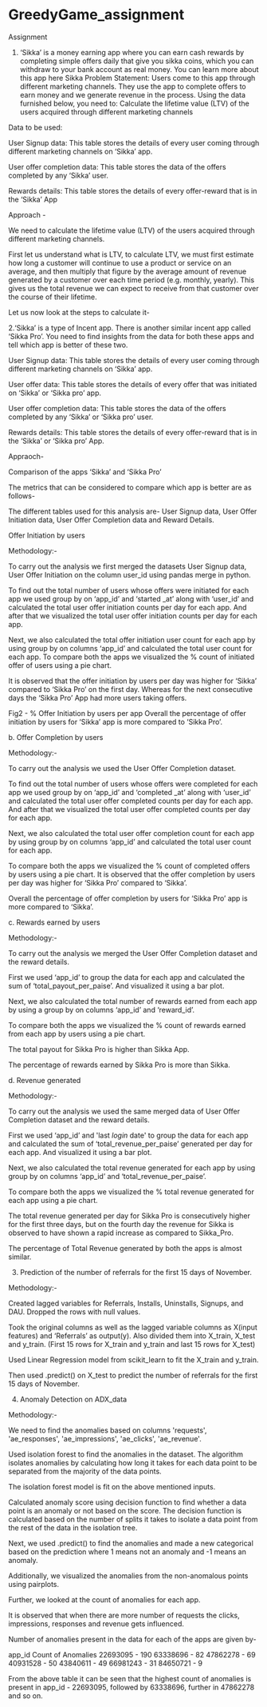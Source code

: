 # GreedyGame_assignment
Assignment


1. ‘Sikka’ is a money earning app where you can earn cash rewards by completing simple offers daily 
that give you sikka coins, which you can withdraw to your bank account as real money. You can 
learn more about this app here Sikka
Problem Statement:
Users come to this app through different marketing channels. They use the app to complete offers 
to earn money and we generate revenue in the process. Using the data furnished below, you need 
to:
Calculate the lifetime value (LTV) of the users acquired through different marketing channels 

Data to be used:

User Signup data: This table stores the details of every user coming through different marketing channels on ‘Sikka’ 
app.

User offer completion data: This table stores the data of the offers completed by any ‘Sikka’ user.

Rewards details: This table stores the details of every offer-reward that is in the ‘Sikka’ App

Approach -

We need to calculate the lifetime value (LTV) of the users acquired through different marketing channels. 

First let us understand what is LTV, to calculate LTV, we must first estimate how long a customer will continue to use a product or service on an average, and then multiply that figure by the average amount of revenue generated by a customer over each time period (e.g. monthly, yearly). This gives us the total revenue we can expect to receive from that customer over the course of their lifetime.

Let us now look at the steps to calculate it-






2.‘Sikka’ is a type of Incent app. There is another similar incent app called ‘Sikka Pro’. You need to 
find insights from the data for both these apps and tell which app is better of these two. 

User Signup data: This table stores the details of every user coming through different marketing channels on ‘Sikka’ 
app.

User offer data: This table stores the details of every offer that was initiated on ‘Sikka’ or ‘Sikka pro’ app.

User offer completion data: This table stores the data of the offers completed by any ‘Sikka’ or ‘Sikka pro’ user.

Rewards details:
This table stores the details of every offer-reward that is in the ‘Sikka’ or ‘Sikka pro’ App.


Appraoch-

Comparison of the apps ‘Sikka’ and ‘Sikka Pro’

The metrics that can be considered to compare which app is better are as follows-

The different tables used for this analysis are- User Signup data, User Offer Initiation data, User Offer Completion data and Reward Details.


Offer Initiation by users


Methodology:-

To carry out the analysis we first merged the datasets User Signup data, User Offer Initiation on the column user_id using pandas merge in python.

To find out the total number of users whose offers were initiated for each app we used group by on ‘app_id’ and ‘started _at’ along with ‘user_id’ and calculated  the total user offer initiation counts per day for each app. And after that we visualized the total user offer initiation counts per day for each app.

Next, we also calculated the total offer initiation user count for each app by using group by on columns ‘app_id’ and calculated the total user count for each app.
To compare both the apps we visualized the % count of initiated offer of users using a pie chart.

It is observed that the offer initiation by users per day was higher for ‘Sikka’ compared to ‘Sikka Pro’ on the first day. Whereas for the next consecutive days the ‘Sikka Pro’ App had more users taking offers.


Fig2 - % Offer Initiation by users per app
Overall the percentage of offer initiation by users for ‘Sikka’ app is more compared to ‘Sikka Pro’.

b. Offer Completion by users


Methodology:-

To carry out the analysis we used the User Offer Completion dataset.

To find out the total number of users whose offers were completed for each app we used group by on ‘app_id’ and ‘completed _at’ along with ‘user_id’ and calculated  the total user offer completed counts per day for each app. And after that we visualized the total user offer completed counts per day for each app.

Next, we also calculated the total user offer completion count for each app by using group by on columns ‘app_id’ and calculated the total user count for each app.

To compare both the apps we visualized the % count of completed offers by users using a pie chart.
It is observed that the offer completion by users per day was higher for ‘Sikka Pro’ compared to ‘Sikka’.

Overall the percentage of offer completion by users for ‘Sikka Pro’ app is more compared to ‘Sikka’.

c. Rewards earned by users

Methodology:-

To carry out the analysis we merged the User Offer Completion dataset and the reward details.

First we used ‘app_id’ to group the data for each app and calculated the sum of ‘total_payout_per_paise’. And visualized it using a bar plot.

Next, we also calculated the total number of rewards earned from each app by using a group by on columns ‘app_id’ and ‘reward_id’.

To compare both the apps we visualized the % count of rewards earned from each app by users using a pie chart.

The total payout for Sikka Pro is higher than Sikka App.

The percentage of rewards earned by Sikka Pro is more than Sikka.

d. Revenue generated 


Methodology:-

To carry out the analysis we used the same merged data of  User Offer Completion dataset and the reward details.

First we used ‘app_id’ and 'last _login_ date' to group the data for each app and calculated the sum of ‘total_revenue_per_paise’ generated per day for each app.  And visualized it using a bar plot.

Next, we also calculated the total revenue generated for each app by using group by on columns ‘app_id’ and ‘total_revenue_per_paise’.

To compare both the apps we visualized the % total revenue generated for each app using a pie chart.

The total revenue generated per day for Sikka Pro is consecutively higher for the first three days, but on the fourth day the revenue for Sikka is observed to have shown a rapid increase as compared to Sikka_Pro.

The percentage of Total Revenue generated by both the apps is almost similar.


3. Prediction of the number of referrals for the first 15 days of November.


Methodology:-

Created lagged variables for Referrals, Installs, Uninstalls, Signups, and DAU.
Dropped the rows with null values.


Took the original columns as well as the lagged variable columns as X(input features) and ‘Referrals’ as output(y). Also divided them into X_train, X_test and y_train. (First 15 rows for X_train and y_train and last 15 rows for X_test)

Used Linear Regression model from scikit_learn to fit the X_train and y_train. 

Then used .predict() on X_test to predict the number of referrals for the first 15 days of November.



4. Anomaly Detection on ADX_data


Methodology:-

We need to find the anomalies based on columns 'requests', 'ae_responses',   'ae_impressions', 'ae_clicks', 'ae_revenue'.

Used isolation forest to find the anomalies in the dataset. The algorithm isolates anomalies by calculating how long it takes for each data point to be separated from the majority of the data points. 

The isolation forest model is fit on the above mentioned inputs.

Calculated anomaly score using decision function to find whether a data point is an anomaly or not based on the score. The decision function is calculated based on the number of splits it takes to isolate a data point from the rest of the data in the isolation tree.

Next, we used .predict() to find the anomalies and made a new  categorical based on the prediction where 1 means not an anomaly and -1 means an anomaly.

Additionally, we visualized the anomalies from the non-anomalous points using pairplots.

Further, we looked at the count of anomalies for each app. 

It is observed that when there are more number of requests the clicks, impressions, responses and revenue gets influenced.

Number of anomalies present in the data for each of the apps are given by-



app_id
Count of Anomalies
22693095 - 190
63338696 -  82
47862278 -  69
40931528 -  50
43840611 -  49
66981243 -  31
84650721 -  9

From the above table it can be seen that the highest count of anomalies is present in app_id - 22693095, followed by 63338696, further in 47862278 and so on.

